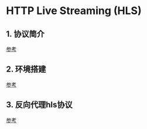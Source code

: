 # HTTP Live Streaming (HLS) 

## 1. 协议简介

[参考](intro.md)

## 2. 环境搭建
[参考](env.md)

## 3. 反向代理hls协议
[参考](proxy.md)